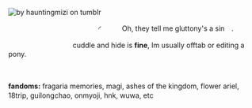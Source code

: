 ![by hauntingmizi on tumblr](https://64.media.tumblr.com/586fe6bbe2921ac0e2fa505884b610fc/1e39ffffcb72fd18-29/s640x960/69ea5571e1c7b34c140a9f878600e5a9fa56f383.png)


　　　　　　　　　　　　　◜　　　Oh, they tell me gluttony's a sin　.

　　　 　　　　　　cuddle and hide is **fine**, Im usually offtab or editing a pony.

 　　

**fandoms:** fragaria memories, magi, ashes of the kingdom, flower ariel, 18trip, guilongchao, onmyoji, hnk, wuwa, etc 　　　
